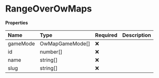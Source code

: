 # RangeOverOwMaps

**Properties**

| Name     | Type            | Required | Description |
| :------- | :-------------- | :------- | :---------- |
| gameMode | OwMapGameMode[] | ❌       |             |
| id       | number[]        | ❌       |             |
| name     | string[]        | ❌       |             |
| slug     | string[]        | ❌       |             |
